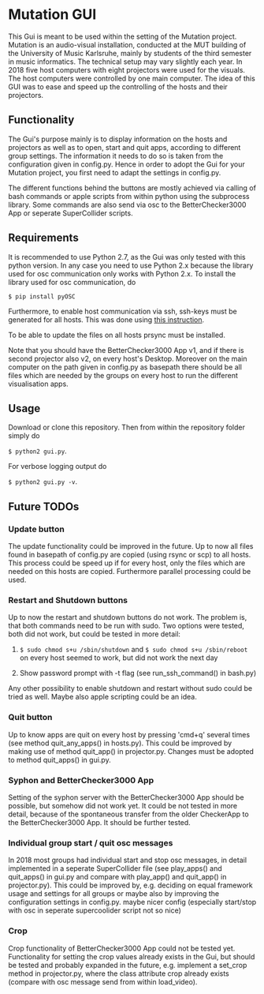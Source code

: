# Mutation GUI

This Gui is meant to be used within the setting of the Mutation project. 
Mutation is an audio-visual installation, conducted at the MUT building of 
the University of Music Karlsruhe, mainly by students of the third semester
in music informatics.
The technical setup may vary slightly each year. In 2018 five host computers
with eight projectors were used for the visuals. The host computers were
controlled by one main computer. The idea of this GUI was to ease and speed up
the controlling of the hosts and their projectors.

## Functionality
 The Gui's purpose mainly is to display information on the hosts and projectors
 as well as to open, start and quit apps, according to different group settings.
 The information it needs to do so is taken from the configuration given in
 config.py. Hence in order to adopt the Gui for your Mutation project, you
 first need to adapt the settings in config.py.
 
 The different functions behind the buttons are mostly achieved via
 calling of bash commands or apple scripts from within python 
 using the subprocess library.
 Some commands are also send via osc to the BetterChecker3000 App or seperate
 SuperCollider scripts.
 

## Requirements

It is recommended to use Python 2.7, as the Gui was only tested with this 
python version. In any case you need to use Python 2.x because the library
used for osc communication only works with Python 2.x.
To install the library used for osc communication, do

`$ pip install pyOSC`

Furthermore, to enable host communication via ssh, ssh-keys must be generated
for all hosts. This was done using 
[this instruction](https://www.digitalocean.com/community/tutorials/how-to-set-up-ssh-keys--2).

To be able to update the files on all hosts prsync must be installed.

Note that you should have the BetterChecker3000 App v1, and if there 
is second projector also v2, on every host's Desktop. 
Moreover on the main computer on the path given in config.py as basepath
there should be all files which are needed by the groups on every host
to run the different visualisation apps.


## Usage

Download or clone this repository. Then from within the repository folder simply do

`$ python2 gui.py`.

For verbose logging output do

`$ python2 gui.py -v`.


## Future TODOs

### Update button
The update functionality could be improved in the future.
Up to now all files found in basepath of config.py are copied (using rsync or scp)
to all hosts. This process could be speed up if for every host, only the files
which are needed on this hosts are copied.
Furthermore parallel processing could be used.

### Restart and Shutdown buttons
Up to now the restart and shutdown buttons do not work.
The problem is, that both commands need to be run with sudo.
Two options were tested, both did not work, but could be tested in more detail:

1) `$ sudo chmod s+u /sbin/shutdown` and `$ sudo chmod s+u /sbin/reboot`
on every host seemed to work, but did not work the next day

2) Show password prompt with -t flag (see run_ssh_command() in bash.py)

Any other possibility to enable shutdown and restart without sudo could be tried as well. 
Maybe also apple scripting could be an idea.

### Quit button
Up to know apps are quit on every host by pressing 'cmd+q' several times 
(see method quit_any_apps() in hosts.py). 
This could be improved by making use of method quit_app() in projector.py.
Changes must be adopted to method quit_apps() in gui.py.

### Syphon and BetterChecker3000 App
Setting of the syphon server with the BetterChecker3000 App should be possible,
but somehow did not work yet. It could be not tested in more detail, 
because of the spontaneous transfer from the older CheckerApp to the
BetterChecker3000 App. It should be further tested.
 
### Individual group start / quit osc messages
In 2018 most groups had individual start and stop osc messages, in detail
implemented in a seperate SuperCollider file (see play_apps() and quit_apps()
in gui.py and compare with play_app() and quit_app() in projector.py). 
This could be improved by, e.g. deciding on equal framework usage and settings
for all groups or maybe also by improving the configuration settings in config.py.
maybe nicer config (especially start/stop with osc in seperate supercoolider script not so nice)

### Crop
Crop functionality of BetterChecker3000 App could not be tested yet.
Functionality for setting the crop values already exists in the Gui, but should
be tested and probably expanded in the future, e.g. implement a set_crop method
in projector.py, where the class attribute crop already exists (compare with osc 
message send from within load_video).
